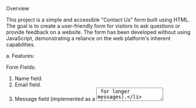 Overview

This project is a simple and accessible "Contact Us" form built using HTML. The goal is to create a user-friendly form for visitors to ask questions or provide feedback on a website. The form has been developed without using JavaScript, demonstrating a reliance on the web platform's inherent capabilities.

a. Features:

 Form Fields:
  
  1. Name field.
  2. Email field.
  3. Message field (implemented as a <textarea> for longer messages).
  4. Submit button.

   Submission:

The form is set to submit data to the specified API URL (https://www.greatfrontend.com/api/questions/contact-form) using the HTTP POST method.

   Accessibility:

Fields are linked to labels for improved accessibility.

Use descriptive labels like "Name," "Email," and "Message" for corresponding input fields.

The relationship between labels and inputs is established using the `for` attribute and `id`.

   Styling:

 The form is styled for better presentation, with a clean and responsive design.
  
 The "Send" button has a grey background color for a modern and sleek appearance.
  
b. How to Use:

  Fill in the required information in the respective fields.
  
  Click on the "Send" button to submit the form.

c.  Testing:

  Fields can be updated individually.
  
  Form submission can be triggered by clicking the "Send" button or hitting enter on the fields.
  
  Success alert is displayed if all fields are filled during submission.

d. Technologies Used:

HTML

CSS
